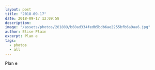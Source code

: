 ```yaml
---
layout: post
title: "2018-09-17"
date: 2018-09-17 12:09:58
description: 
image: "/assets/photos/201809/b60ad334fedb5bdb6ae2255bfb6a9aa6.jpg"
author: Elise Plain
excerpt: Plan e
tags: 
  - photos
  - all
---
```


Plan e
<p></p>
